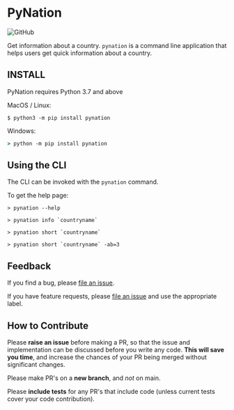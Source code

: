 
# PyNation

![GitHub](https://img.shields.io/github/license/mrbazzan/pynation)

Get information about a country. ``pynation`` is a command line application that helps users get quick information about a country.


## INSTALL
PyNation requires Python 3.7 and above

MacOS / Linux:

```shell
$ python3 -m pip install pynation
```

Windows:

```cmd
> python -m pip install pynation
```


## Using the CLI

The CLI can be invoked with the `pynation` command.

To get the help page:

```shell script
> pynation --help
```


```shell script
> pynation info `countryname`
```

```shell script
> pynation short `countryname`
```

```shell script
> pynation short `countryname` -ab=3
```

## Feedback

If you find a bug, please [file an issue](https://github.com/mrbazzan/pynation/issues).

If you have feature requests, please [file an issue](https://github.com/mrbazzan/pynation/issues)
and use the appropriate label.

## How to Contribute

Please **raise an issue** before making a PR, so that the issue and implementation can be discussed before you write any code. **This will save you time**, and increase the chances of your PR being merged without significant changes. 

Please make PR's on a **new branch**, and _not_ on main. 

Please **include tests** for any PR's that include code (unless current tests cover your code contribution).
